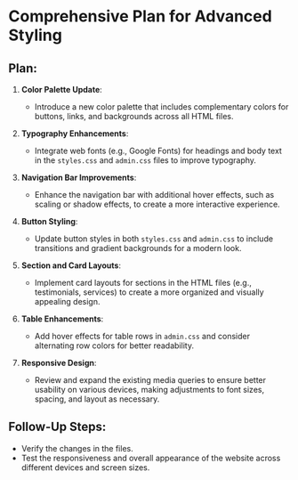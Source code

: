 # Comprehensive Plan for Advanced Styling

## Plan:
1. **Color Palette Update**:
   - Introduce a new color palette that includes complementary colors for buttons, links, and backgrounds across all HTML files.

2. **Typography Enhancements**:
   - Integrate web fonts (e.g., Google Fonts) for headings and body text in the `styles.css` and `admin.css` files to improve typography.

3. **Navigation Bar Improvements**:
   - Enhance the navigation bar with additional hover effects, such as scaling or shadow effects, to create a more interactive experience.

4. **Button Styling**:
   - Update button styles in both `styles.css` and `admin.css` to include transitions and gradient backgrounds for a modern look.

5. **Section and Card Layouts**:
   - Implement card layouts for sections in the HTML files (e.g., testimonials, services) to create a more organized and visually appealing design.

6. **Table Enhancements**:
   - Add hover effects for table rows in `admin.css` and consider alternating row colors for better readability.

7. **Responsive Design**:
   - Review and expand the existing media queries to ensure better usability on various devices, making adjustments to font sizes, spacing, and layout as necessary.

## Follow-Up Steps:
- Verify the changes in the files.
- Test the responsiveness and overall appearance of the website across different devices and screen sizes.
